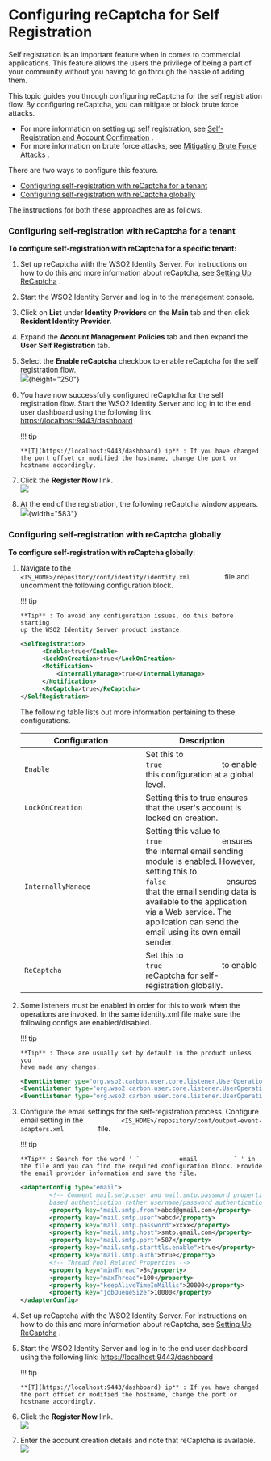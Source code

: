 # Configuring reCaptcha for Self Registration

Self registration is an important feature when in comes to commercial
applications. This feature allows the users the privilege of being a
part of your community without you having to go through the hassle of
adding them.

This topic guides you through configuring reCaptcha for the self
registration flow. By configuring reCaptcha, you can mitigate or block
brute force attacks.

-   For more information on setting up self registration, see
    [Self-Registration and Account
    Confirmation](_Self-Registration_and_Account_Confirmation_) .
-   For more information on brute force attacks, see [Mitigating Brute
    Force Attacks](_Mitigating_Brute_Force_Attacks_) .

There are two ways to configure this feature.

-   [Configuring self-registration with reCaptcha for a
    tenant](#ConfiguringreCaptchaforSelfRegistration-Configuringself-registrationwithreCaptchaforatenant)
-   [Configuring self-registration with reCaptcha
    globally](#ConfiguringreCaptchaforSelfRegistration-Configuringself-registrationwithreCaptchaglobally)

The instructions for both these approaches are as follows.

### Configuring self-registration with reCaptcha for a tenant

**To configure self-registration with reCaptcha for a specific tenant:**

1.  Set up reCaptcha with the WSO2 Identity Server. For instructions on
    how to do this and more information about reCaptcha, see [Setting Up
    ReCaptcha](https://docs.wso2.com/display/IS530/Setting+Up+ReCaptcha)
    .
2.  Start the WSO2 Identity Server and log in to the management console.
3.  Click on **List** under **Identity Providers** on the **Main** tab
    and then click **Resident Identity Provider**.
4.  Expand the **Account Management Policies** tab and then expand the
    **User Self Registration** tab.
5.  Select the **Enable reCaptcha** checkbox to enable reCaptcha for the
    self registration flow.  
    ![](attachments/103330528/103330531.png){height="250"}
6.  You have now successfully configured reCaptcha for the self
    registration flow. Start the WSO2 Identity Server and log in to the
    end user dashboard using the following link:
    <https://localhost:9443/dashboard>

    !!! tip
    
        **[T](https://localhost:9443/dashboard) ip** : If you have changed
        the port offset or modified the hostname, change the port or
        hostname accordingly.
    

7.  Click the **Register Now** link.  
    ![](attachments/103330528/103330530.png)
8.  At the end of the registration, the following reCaptcha window
    appears.  
    ![](attachments/103330528/103330532.png){width="583"}

### Configuring self-registration with reCaptcha globally

**To configure self-registration with reCaptcha globally:**

1.  Navigate to the
    `           <IS_HOME>/repository/conf/identity/identity.xml          `
    file and uncomment the following configuration block.

    !!! tip
    
        **Tip** : To avoid any configuration issues, do this before starting
        up the WSO2 Identity Server product instance.
    

    ``` xml
    <SelfRegistration>
          <Enable>true</Enable>
          <LockOnCreation>true</LockOnCreation>
          <Notification>
              <InternallyManage>true</InternallyManage>
          </Notification>
          <ReCaptcha>true</ReCaptcha>
    </SelfRegistration>
    ```

    The following table lists out more information pertaining to these
    configurations.

    <table>
    <colgroup>
    <col style="width: 50%" />
    <col style="width: 50%" />
    </colgroup>
    <thead>
    <tr class="header">
    <th>Configuration</th>
    <th>Description</th>
    </tr>
    </thead>
    <tbody>
    <tr class="odd">
    <td><pre><code>Enable</code></pre></td>
    <td>Set this to <code>               true              </code> to enable this configuration at a global level.</td>
    </tr>
    <tr class="even">
    <td><pre><code>LockOnCreation</code></pre></td>
    <td>Setting this to true ensures that the user's account is locked on creation.</td>
    </tr>
    <tr class="odd">
    <td><pre><code>InternallyManage</code></pre></td>
    <td>Setting this value to <code>               true              </code> ensures the internal email sending module is enabled. However, setting this to <code>               false              </code> ensures that the email sending data is available to the application via a Web service. The application can send the email using its own email sender.</td>
    </tr>
    <tr class="even">
    <td><pre><code>ReCaptcha</code></pre></td>
    <td>Set this to <code>               true              </code> to enable reCaptcha for self-registration globally.</td>
    </tr>
    </tbody>
    </table>

2.  Some listeners must be enabled in order for this to work when the
    operations are invoked. In the same identity.xml file make sure the
    following configs are enabled/disabled.

    !!! tip
    
        **Tip** : These are usually set by default in the product unless you
        have made any changes.
    

    ``` xml
    <EventListener ype="org.wso2.carbon.user.core.listener.UserOperationEventListener"name="org.wso2.carbon.identity.mgt.IdentityMgtEventListener" orderId="50" enable="false"/> 
    <EventListener type="org.wso2.carbon.user.core.listener.UserOperationEventListener" name="org.wso2.carbon.identity.governance.listener.IdentityStoreEventListener" orderId="97" enable="true"> 
    <EventListener type="org.wso2.carbon.user.core.listener.UserOperationEventListener" name="org.wso2.carbon.identity.scim.common.listener.SCIMUserOperationListener orderId="90" enable="true"/>
    ```

3.  Configure the email settings for the self-registration
    process. Configure email setting in the
    `           <IS_HOME>/repository/conf/output-event-adapters.xml          `
    file.

    !!! tip
    
        **Tip** : Search for the word ' `           email          ` ' in
        the file and you can find the required configuration block. Provide
        the email provider information and save the file.
    

    ``` xml
    <adapterConfig type="email">
            <!-- Comment mail.smtp.user and mail.smtp.password properties to support connecting SMTP servers which use trust
            based authentication rather username/password authentication -->
            <property key="mail.smtp.from">abcd@gmail.com</property>
            <property key="mail.smtp.user">abcd</property>
            <property key="mail.smtp.password">xxxx</property>
            <property key="mail.smtp.host">smtp.gmail.com</property>
            <property key="mail.smtp.port">587</property>
            <property key="mail.smtp.starttls.enable">true</property>
            <property key="mail.smtp.auth">true</property>
            <!-- Thread Pool Related Properties -->
            <property key="minThread">8</property>
            <property key="maxThread">100</property>
            <property key="keepAliveTimeInMillis">20000</property>
            <property key="jobQueueSize">10000</property>
    </adapterConfig>
    ```

4.  Set up reCaptcha with the WSO2 Identity Server. For instructions on
    how to do this and more information about reCaptcha, see [Setting Up
    ReCaptcha](_Setting_Up_ReCaptcha_) .
5.  Start the WSO2 Identity Server and log in to the end user dashboard
    using the following link: <https://localhost:9443/dashboard>

    !!! tip
    
        **[T](https://localhost:9443/dashboard) ip** : If you have changed
        the port offset or modified the hostname, change the port or
        hostname accordingly.
    

6.  Click the **Register Now** link.  
    ![](attachments/103330528/103330530.png)
7.  Enter the account creation details and note that reCaptcha is
    available.  
    ![](attachments/103330528/103330529.png)

